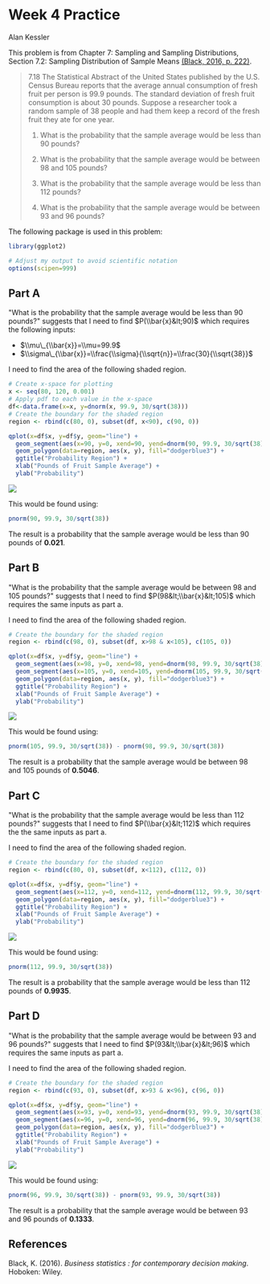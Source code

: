 Week 4 Practice
================
Alan Kessler

This problem is from Chapter 7: Sampling and Sampling Distributions, Section 7.2: Sampling Distribution of Sample Means [(Black, 2016, p. 222)](#ref).

> 7.18
> The Statistical Abstract of the United States published by the U.S. Census Bureau reports that the average annual consumption of fresh fruit per person is 99.9 pounds. The standard deviation of fresh fruit consumption is about 30 pounds. Suppose a researcher took a random sample of 38 people and had them keep a record of the fresh fruit they ate for one year.
>
> 1.  What is the probability that the sample average would be less than 90 pounds?
>
> 2.  What is the probability that the sample average would be between 98 and 105 pounds?
>
> 3.  What is the probability that the sample average would be less than 112 pounds?
>
> 4.  What is the probability that the sample average would be between 93 and 96 pounds?
>
The following package is used in this problem:

``` r
library(ggplot2)

# Adjust my output to avoid scientific notation
options(scipen=999)
```

Part A
------

"What is the probability that the sample average would be less than 90 pounds?" suggests that I need to find $P(\\bar{x}&lt;90)$ which requires the following inputs:

-   $\\mu\_{\\bar{x}}=\\mu=99.9$
-   $\\sigma\_{\\bar{x}}=\\frac{\\sigma}{\\sqrt{n}}=\\frac{30}{\\sqrt{38}}$

I need to find the area of the following shaded region.

``` r
# Create x-space for plotting
x <- seq(80, 120, 0.001)   
# Apply pdf to each value in the x-space
df<-data.frame(x=x, y=dnorm(x, 99.9, 30/sqrt(38)))
# Create the boundary for the shaded region
region <- rbind(c(80, 0), subset(df, x<90), c(90, 0))

qplot(x=df$x, y=df$y, geom="line") +
  geom_segment(aes(x=90, y=0, xend=90, yend=dnorm(90, 99.9, 30/sqrt(38)))) +
  geom_polygon(data=region, aes(x, y), fill="dodgerblue3") +
  ggtitle("Probability Region") +
  xlab("Pounds of Fruit Sample Average") +
  ylab("Probability")
```

![](README_files/figure-markdown_github/a1-1.png)

This would be found using:

``` r
pnorm(90, 99.9, 30/sqrt(38))
```

The result is a probability that the sample average would be less than 90 pounds of **0.021**.

Part B
------

"What is the probability that the sample average would be between 98 and 105 pounds?" suggests that I need to find $P(98&lt;\\bar{x}&lt;105)$ which requires the same inputs as part a.

I need to find the area of the following shaded region.

``` r
# Create the boundary for the shaded region
region <- rbind(c(98, 0), subset(df, x>98 & x<105), c(105, 0))

qplot(x=df$x, y=df$y, geom="line") +
  geom_segment(aes(x=98, y=0, xend=98, yend=dnorm(98, 99.9, 30/sqrt(38)))) +
  geom_segment(aes(x=105, y=0, xend=105, yend=dnorm(105, 99.9, 30/sqrt(38)))) +
  geom_polygon(data=region, aes(x, y), fill="dodgerblue3") +
  ggtitle("Probability Region") +
  xlab("Pounds of Fruit Sample Average") +
  ylab("Probability")
```

![](README_files/figure-markdown_github/b1-1.png)

This would be found using:

``` r
pnorm(105, 99.9, 30/sqrt(38)) - pnorm(98, 99.9, 30/sqrt(38))
```

The result is a probability that the sample average would be between 98 and 105 pounds of **0.5046**.

Part C
------

"What is the probability that the sample average would be less than 112 pounds?" suggests that I need to find $P(\\bar{x}&lt;112)$ which requires the the same inputs as part a.

I need to find the area of the following shaded region.

``` r
# Create the boundary for the shaded region
region <- rbind(c(80, 0), subset(df, x<112), c(112, 0))

qplot(x=df$x, y=df$y, geom="line") +
  geom_segment(aes(x=112, y=0, xend=112, yend=dnorm(112, 99.9, 30/sqrt(38)))) +
  geom_polygon(data=region, aes(x, y), fill="dodgerblue3") +
  ggtitle("Probability Region") +
  xlab("Pounds of Fruit Sample Average") +
  ylab("Probability")
```

![](README_files/figure-markdown_github/c1-1.png)

This would be found using:

``` r
pnorm(112, 99.9, 30/sqrt(38))
```

The result is a probability that the sample average would be less than 112 pounds of **0.9935**.

Part D
------

"What is the probability that the sample average would be between 93 and 96 pounds?" suggests that I need to find $P(93&lt;\\bar{x}&lt;96)$ which requires the same inputs as part a.

I need to find the area of the following shaded region.

``` r
# Create the boundary for the shaded region
region <- rbind(c(93, 0), subset(df, x>93 & x<96), c(96, 0))

qplot(x=df$x, y=df$y, geom="line") +
  geom_segment(aes(x=93, y=0, xend=93, yend=dnorm(93, 99.9, 30/sqrt(38)))) +
  geom_segment(aes(x=96, y=0, xend=96, yend=dnorm(96, 99.9, 30/sqrt(38)))) +
  geom_polygon(data=region, aes(x, y), fill="dodgerblue3") +
  ggtitle("Probability Region") +
  xlab("Pounds of Fruit Sample Average") +
  ylab("Probability")
```

![](README_files/figure-markdown_github/d1-1.png)

This would be found using:

``` r
pnorm(96, 99.9, 30/sqrt(38)) - pnorm(93, 99.9, 30/sqrt(38))
```

The result is a probability that the sample average would be between 93 and 96 pounds of **0.1333**.

References
----------

Black, K. (2016). *Business statistics : for contemporary decision making*. Hoboken: Wiley.
